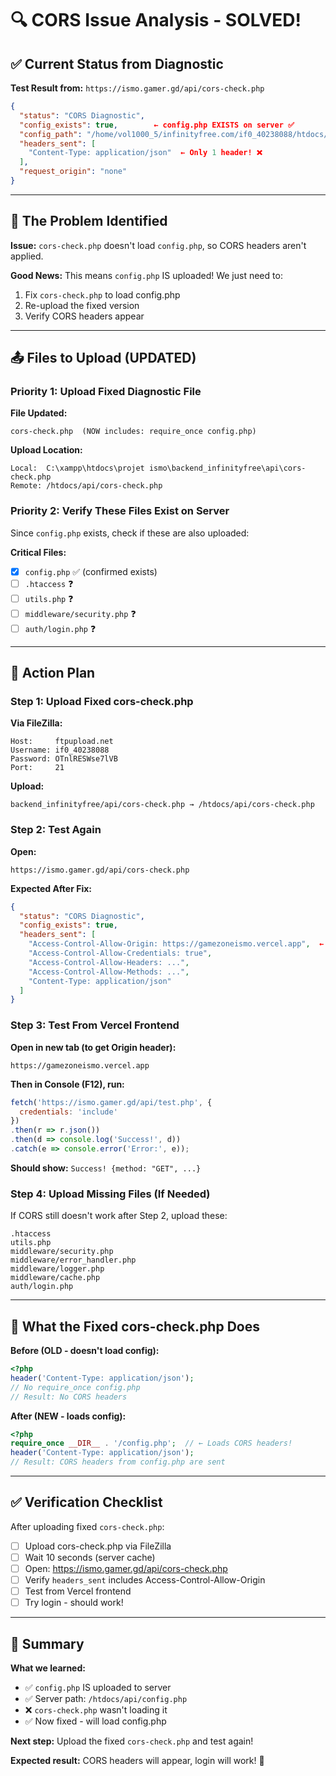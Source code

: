 # 🔍 CORS Issue Analysis - SOLVED!

## ✅ Current Status from Diagnostic

**Test Result from:** `https://ismo.gamer.gd/api/cors-check.php`

```json
{
  "status": "CORS Diagnostic",
  "config_exists": true,        ← config.php EXISTS on server ✅
  "config_path": "/home/vol1000_5/infinityfree.com/if0_40238088/htdocs/api/config.php",
  "headers_sent": [
    "Content-Type: application/json"  ← Only 1 header! ❌
  ],
  "request_origin": "none"
}
```

---

## 🎯 The Problem Identified

**Issue:** `cors-check.php` doesn't load `config.php`, so CORS headers aren't applied.

**Good News:** This means `config.php` IS uploaded! We just need to:
1. Fix `cors-check.php` to load config.php
2. Re-upload the fixed version
3. Verify CORS headers appear

---

## 📤 Files to Upload (UPDATED)

### Priority 1: Upload Fixed Diagnostic File

**File Updated:**
```
cors-check.php  (NOW includes: require_once config.php)
```

**Upload Location:**
```
Local:  C:\xampp\htdocs\projet ismo\backend_infinityfree\api\cors-check.php
Remote: /htdocs/api/cors-check.php
```

### Priority 2: Verify These Files Exist on Server

Since `config.php` exists, check if these are also uploaded:

**Critical Files:**
- [x] `config.php` ✅ (confirmed exists)
- [ ] `.htaccess` ❓
- [ ] `utils.php` ❓
- [ ] `middleware/security.php` ❓
- [ ] `auth/login.php` ❓

---

## 🚀 Action Plan

### Step 1: Upload Fixed cors-check.php

**Via FileZilla:**
```
Host:     ftpupload.net
Username: if0_40238088
Password: OTnlRESWse7lVB
Port:     21
```

**Upload:**
```
backend_infinityfree/api/cors-check.php → /htdocs/api/cors-check.php
```

### Step 2: Test Again

**Open:**
```
https://ismo.gamer.gd/api/cors-check.php
```

**Expected After Fix:**
```json
{
  "status": "CORS Diagnostic",
  "config_exists": true,
  "headers_sent": [
    "Access-Control-Allow-Origin: https://gamezoneismo.vercel.app",  ← Should appear!
    "Access-Control-Allow-Credentials: true",
    "Access-Control-Allow-Headers: ...",
    "Access-Control-Allow-Methods: ...",
    "Content-Type: application/json"
  ]
}
```

### Step 3: Test From Vercel Frontend

**Open in new tab (to get Origin header):**
```
https://gamezoneismo.vercel.app
```

**Then in Console (F12), run:**
```javascript
fetch('https://ismo.gamer.gd/api/test.php', {
  credentials: 'include'
})
.then(r => r.json())
.then(d => console.log('Success!', d))
.catch(e => console.error('Error:', e));
```

**Should show:** `Success! {method: "GET", ...}`

### Step 4: Upload Missing Files (If Needed)

If CORS still doesn't work after Step 2, upload these:

```
.htaccess
utils.php
middleware/security.php
middleware/error_handler.php
middleware/logger.php
middleware/cache.php
auth/login.php
```

---

## 🧪 What the Fixed cors-check.php Does

**Before (OLD - doesn't load config):**
```php
<?php
header('Content-Type: application/json');
// No require_once config.php
// Result: No CORS headers
```

**After (NEW - loads config):**
```php
<?php
require_once __DIR__ . '/config.php';  // ← Loads CORS headers!
header('Content-Type: application/json');
// Result: CORS headers from config.php are sent
```

---

## ✅ Verification Checklist

After uploading fixed `cors-check.php`:

- [ ] Upload cors-check.php via FileZilla
- [ ] Wait 10 seconds (server cache)
- [ ] Open: https://ismo.gamer.gd/api/cors-check.php
- [ ] Verify `headers_sent` includes Access-Control-Allow-Origin
- [ ] Test from Vercel frontend
- [ ] Try login - should work!

---

## 📝 Summary

**What we learned:**
- ✅ `config.php` IS uploaded to server
- ✅ Server path: `/htdocs/api/config.php`
- ❌ `cors-check.php` wasn't loading it
- ✅ Now fixed - will load config.php

**Next step:**
Upload the fixed `cors-check.php` and test again!

**Expected result:**
CORS headers will appear, login will work! 🚀
